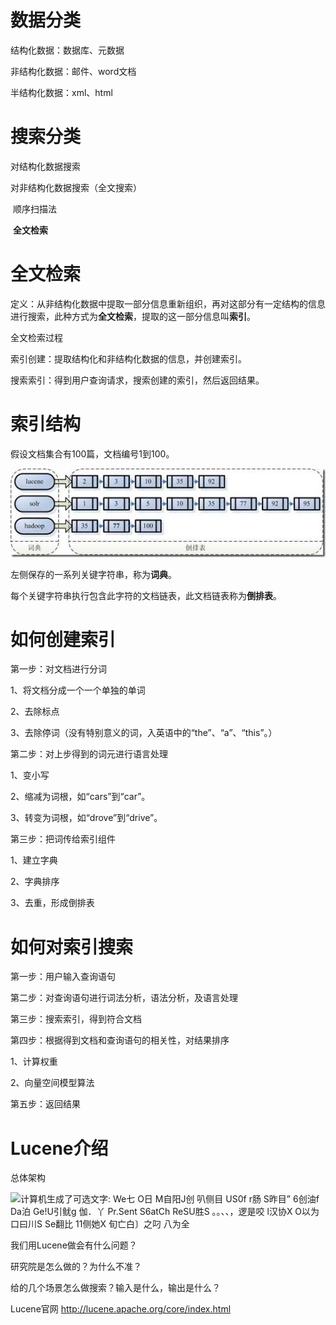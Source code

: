 # 数据分类

结构化数据：数据库、元数据

非结构化数据：邮件、word文档

半结构化数据：xml、html

 

# 搜索分类

对结构化数据搜索

对非结构化数据搜索（全文搜索）

​	顺序扫描法

​	**全文检索**

 

# 全文检索

定义：从非结构化数据中提取一部分信息重新组织，再对这部分有一定结构的信息进行搜索，此种方式为**全文检索**，提取的这一部分信息叫**索引**。

 

全文检索过程

索引创建：提取结构化和非结构化数据的信息，并创建索引。

搜索索引：得到用户查询请求，搜索创建的索引，然后返回结果。

 

# 索引结构

假设文档集合有100篇，文档编号1到100。

![](../image/clip_image001-1563530358929.png)

左侧保存的一系列关键字符串，称为**词典**。

每个关键字符串执行包含此字符的文档链表，此文档链表称为**倒排表**。

 

# 如何创建索引

第一步：对文档进行分词

1、将文档分成一个一个单独的单词

2、去除标点

3、去除停词（没有特别意义的词，入英语中的“the”、“a”、“this”。）

第二步：对上步得到的词元进行语言处理

1、变小写

2、缩减为词根，如“cars”到“car”。

3、转变为词根，如“drove”到“drive”。

第三步：把词传给索引组件

1、建立字典

2、字典排序

3、去重，形成倒排表

 

# 如何对索引搜索

第一步：用户输入查询语句

第二步：对查询语句进行词法分析，语法分析，及语言处理

第三步：搜索索引，得到符合文档

第四步：根据得到文档和查询语句的相关性，对结果排序

1、计算权重

2、向量空间模型算法

第五步：返回结果

 

# Lucene介绍

总体架构

![计算机生成了可选文字: We七 O日 M自阳J创 叭侧目 US0f r肠 S昨目” 6创油f Da泊 Ge!U引鱿g 伽．丫 Pr.Sent S6atCh ReSU胜S 。。、、，逻是咬 l汉协X O以为口曰川S Se翻比 11侧她X 旬亡白〕之叼 八为全](file:///C:/Users/anzhy/AppData/Local/Temp/msohtmlclip1/01/clip_image002.png)

 

 

我们用Lucene做会有什么问题？

研究院是怎么做的？为什么不准？

给的几个场景怎么做搜索？输入是什么，输出是什么？

 

 

Lucene官网 http://lucene.apache.org/core/index.html